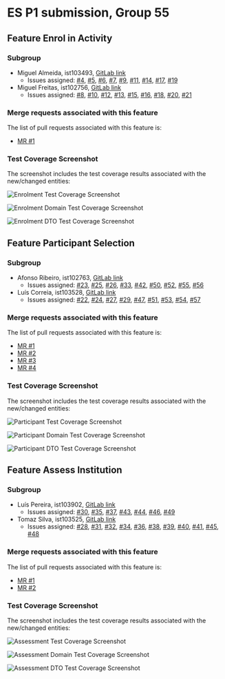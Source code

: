 # ES P1 submission, Group 55

## Feature Enrol in Activity

### Subgroup
 - Miguel Almeida, ist103493, [GitLab link](https://gitlab.rnl.tecnico.ulisboa.pt/ist1103493)
   + Issues assigned: [#4](https://gitlab.rnl.tecnico.ulisboa.pt/es/es24-55/-/issues/4), [#5](https://gitlab.rnl.tecnico.ulisboa.pt/es/es24-55/-/issues/5), [#6](https://gitlab.rnl.tecnico.ulisboa.pt/es/es24-55/-/issues/6), [#7](https://gitlab.rnl.tecnico.ulisboa.pt/es/es24-55/-/issues/7), [#9](https://gitlab.rnl.tecnico.ulisboa.pt/es/es24-55/-/issues/9), [#11](https://gitlab.rnl.tecnico.ulisboa.pt/es/es24-55/-/issues/11), [#14](https://gitlab.rnl.tecnico.ulisboa.pt/es/es24-55/-/issues/14), [#17](https://gitlab.rnl.tecnico.ulisboa.pt/es/es24-55/-/issues/17), [#19](https://gitlab.rnl.tecnico.ulisboa.pt/es/es24-55/-/issues/19)
 - Miguel Freitas, ist102756, [GitLab link](https://gitlab.rnl.tecnico.ulisboa.pt/ist1102756)
   + Issues assigned: [#8](https://gitlab.rnl.tecnico.ulisboa.pt/es/es24-55/-/issues/8), [#10](https://gitlab.rnl.tecnico.ulisboa.pt/es/es24-55/-/issues/10), [#12](https://gitlab.rnl.tecnico.ulisboa.pt/es/es24-55/-/issues/12), [#13](https://gitlab.rnl.tecnico.ulisboa.pt/es/es24-55/-/issues/13), [#15](https://gitlab.rnl.tecnico.ulisboa.pt/es/es24-55/-/issues/15), [#16](https://gitlab.rnl.tecnico.ulisboa.pt/es/es24-55/-/issues/16), [#18](https://gitlab.rnl.tecnico.ulisboa.pt/es/es24-55/-/issues/18), [#20](https://gitlab.rnl.tecnico.ulisboa.pt/es/es24-55/-/issues/20), [#21](https://gitlab.rnl.tecnico.ulisboa.pt/es/es24-55/-/issues/21)
 
### Merge requests associated with this feature

The list of pull requests associated with this feature is:

 - [MR #1](https://gitlab.rnl.tecnico.ulisboa.pt/es/es24-55/-/merge_requests/1)

### Test Coverage Screenshot

The screenshot includes the test coverage results associated with the new/changed entities:

![Enrolment Test Coverage Screenshot](https://gitlab.rnl.tecnico.ulisboa.pt/es/es24-55/-/blob/master/markdown/testCoverageResults/enrolment/pt.ulisboa.tecnico.socialsoftware.humanaethica.enrolment.png)

![Enrolment Domain Test Coverage Screenshot](https://gitlab.rnl.tecnico.ulisboa.pt/es/es24-55/-/blob/master/markdown/testCoverageResults/enrolment/pt.ulisboa.tecnico.socialsoftware.humanaethica.enrolment.domain.png)

![Enrolment DTO Test Coverage Screenshot](https://gitlab.rnl.tecnico.ulisboa.pt/es/es24-55/-/blob/master/markdown/testCoverageResults/enrolment/pt.ulisboa.tecnico.socialsoftware.humanaethica.enrolment.dto.png)

## Feature Participant Selection

### Subgroup
 - Afonso Ribeiro, ist102763, [GitLab link](https://gitlab.rnl.tecnico.ulisboa.pt/ist1102763)
   + Issues assigned: [#23](https://gitlab.rnl.tecnico.ulisboa.pt/es/es24-55/-/issues/23), [#25](https://gitlab.rnl.tecnico.ulisboa.pt/es/es24-55/-/issues/25), [#26](https://gitlab.rnl.tecnico.ulisboa.pt/es/es24-55/-/issues/26), [#33](https://gitlab.rnl.tecnico.ulisboa.pt/es/es24-55/-/issues/33), [#42](https://gitlab.rnl.tecnico.ulisboa.pt/es/es24-55/-/issues/42), [#50](https://gitlab.rnl.tecnico.ulisboa.pt/es/es24-55/-/issues/50), [#52](https://gitlab.rnl.tecnico.ulisboa.pt/es/es24-55/-/issues/52), [#55](https://gitlab.rnl.tecnico.ulisboa.pt/es/es24-55/-/issues/55), [#56](https://gitlab.rnl.tecnico.ulisboa.pt/es/es24-55/-/issues/56)
 - Luís Correia, ist103528, [GitLab link](https://gitlab.rnl.tecnico.ulisboa.pt/ist1103528)
   + Issues assigned: [#22](https://gitlab.rnl.tecnico.ulisboa.pt/es/es24-55/-/issues/22), [#24](https://gitlab.rnl.tecnico.ulisboa.pt/es/es24-55/-/issues/24), [#27](https://gitlab.rnl.tecnico.ulisboa.pt/es/es24-55/-/issues/27), [#29](https://gitlab.rnl.tecnico.ulisboa.pt/es/es24-55/-/issues/29), [#47](https://gitlab.rnl.tecnico.ulisboa.pt/es/es24-55/-/issues/47), [#51](https://gitlab.rnl.tecnico.ulisboa.pt/es/es24-55/-/issues/51), [#53](https://gitlab.rnl.tecnico.ulisboa.pt/es/es24-55/-/issues/53), [#54](https://gitlab.rnl.tecnico.ulisboa.pt/es/es24-55/-/issues/54), [#57](https://gitlab.rnl.tecnico.ulisboa.pt/es/es24-55/-/issues/57)
 
### Merge requests associated with this feature

The list of pull requests associated with this feature is:

 - [MR #1](https://gitlab.rnl.tecnico.ulisboa.pt/es/es24-55/-/merge_requests/4)
 - [MR #2](https://gitlab.rnl.tecnico.ulisboa.pt/es/es24-55/-/merge_requests/5)
 - [MR #3](https://gitlab.rnl.tecnico.ulisboa.pt/es/es24-55/-/merge_requests/6)
 - [MR #4](https://gitlab.rnl.tecnico.ulisboa.pt/es/es24-55/-/merge_requests/7)

### Test Coverage Screenshot

The screenshot includes the test coverage results associated with the new/changed entities:

![Participant Test Coverage Screenshot](https://gitlab.rnl.tecnico.ulisboa.pt/es/es24-55/-/blob/master/markdown/testCoverageResults/participation/pt.ulisboa.tecnico.socialsoftware.humanaethica.participation.png)

![Participant Domain Test Coverage Screenshot](https://gitlab.rnl.tecnico.ulisboa.pt/es/es24-55/-/blob/master/markdown/testCoverageResults/participation/pt.ulisboa.tecnico.socialsoftware.humanaethica.participation.domain.png)

![Participant DTO Test Coverage Screenshot](https://gitlab.rnl.tecnico.ulisboa.pt/es/es24-55/-/blob/master/markdown/testCoverageResults/participation/pt.ulisboa.tecnico.socialsoftware.humanaethica.participation.dto.png)

## Feature Assess Institution

### Subgroup
 - Luís Pereira, ist103902, [GitLab link](https://gitlab.rnl.tecnico.ulisboa.pt/ist1103902)
   + Issues assigned: [#30](https://gitlab.rnl.tecnico.ulisboa.pt/es/es24-55/-/issues/30), [#35](https://gitlab.rnl.tecnico.ulisboa.pt/es/es24-55/-/issues/35), [#37](https://gitlab.rnl.tecnico.ulisboa.pt/es/es24-55/-/issues/37), [#43](https://gitlab.rnl.tecnico.ulisboa.pt/es/es24-55/-/issues/43), [#44](https://gitlab.rnl.tecnico.ulisboa.pt/es/es24-55/-/issues/44), [#46](https://gitlab.rnl.tecnico.ulisboa.pt/es/es24-55/-/issues/46), [#49](https://gitlab.rnl.tecnico.ulisboa.pt/es/es24-55/-/issues/49)
 - Tomaz Silva, ist103525, [GitLab link](https://gitlab.rnl.tecnico.ulisboa.pt/ist1103525)
   + Issues assigned: [#28](https://gitlab.rnl.tecnico.ulisboa.pt/es/es24-55/-/issues/28), [#31](https://gitlab.rnl.tecnico.ulisboa.pt/es/es24-55/-/issues/31), [#32](https://gitlab.rnl.tecnico.ulisboa.pt/es/es24-55/-/issues/32), [#34](https://gitlab.rnl.tecnico.ulisboa.pt/es/es24-55/-/issues/34), [#36](https://gitlab.rnl.tecnico.ulisboa.pt/es/es24-55/-/issues/36), [#38](https://gitlab.rnl.tecnico.ulisboa.pt/es/es24-55/-/issues/38), [#39](https://gitlab.rnl.tecnico.ulisboa.pt/es/es24-55/-/issues/39), [#40](https://gitlab.rnl.tecnico.ulisboa.pt/es/es24-55/-/issues/40), [#41](https://gitlab.rnl.tecnico.ulisboa.pt/es/es24-55/-/issues/41), [#45](https://gitlab.rnl.tecnico.ulisboa.pt/es/es24-55/-/issues/45), [#48](https://gitlab.rnl.tecnico.ulisboa.pt/es/es24-55/-/issues/48)
 
### Merge requests associated with this feature

The list of pull requests associated with this feature is:

 - [MR #1](https://gitlab.rnl.tecnico.ulisboa.pt/es/es24-55/-/merge_requests/2)
 - [MR #2](https://gitlab.rnl.tecnico.ulisboa.pt/es/es24-55/-/merge_requests/3)

### Test Coverage Screenshot

The screenshot includes the test coverage results associated with the new/changed entities:

![Assessment Test Coverage Screenshot](https://gitlab.rnl.tecnico.ulisboa.pt/es/es24-55/-/blob/master/markdown/testCoverageResults/assessment/pt.ulisboa.tecnico.socialsoftware.humanaethica.assessment.png)

![Assessment Domain Test Coverage Screenshot](https://gitlab.rnl.tecnico.ulisboa.pt/es/es24-55/-/blob/master/markdown/testCoverageResults/assessment/pt.ulisboa.tecnico.socialsoftware.humanaethica.assessment.domain.png)

![Assessment DTO Test Coverage Screenshot](https://gitlab.rnl.tecnico.ulisboa.pt/es/es24-55/-/blob/master/markdown/testCoverageResults/assessment/pt.ulisboa.tecnico.socialsoftware.humanaethica.assessment.dto.png)
